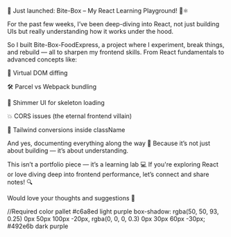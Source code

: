 🚀 Just launched: Bite-Box – My React Learning Playground! 🍱⚛️

For the past few weeks, I’ve been deep-diving into React, not just building UIs but really understanding how it works under the hood.

So I built Bite-Box-FoodExpress, a project where I experiment, break things, and rebuild — all to sharpen my frontend skills.
From React fundamentals to advanced concepts like:

🧠 Virtual DOM diffing

🛠️ Parcel vs Webpack bundling

🌊 Shimmer UI for skeleton loading

💥 CORS issues (the eternal frontend villain)

🎨 Tailwind conversions inside className

And yes, documenting everything along the way 📝
Because it’s not just about building — it’s about understanding.

This isn’t a portfolio piece — it’s a learning lab 💻
If you're exploring React or love diving deep into frontend performance, let’s connect and share notes! 🔍

Would love your thoughts and suggestions 🙌

//Required color pallet
#c6a8ed light purple
box-shadow: rgba(50, 50, 93, 0.25) 0px 50px 100px -20px, rgba(0, 0, 0, 0.3) 0px 30px 60px -30px;\
#492e6b dark purple
